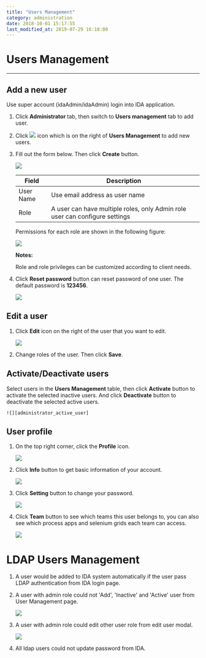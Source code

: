 ```yaml
---
title: "Users Management"
category: administration
date: 2018-10-01 15:17:55
last_modified_at: 2019-07-29 16:18:00
---
```


# Users Management
***

## Add a new user
  Use super account (idaAdmin/idaAdmin) login into IDA application.
  1. Click **Administrator** tab, then switch to  **Users management** tab to add user.  
  2. Click ![][add_icon] icon which is on the right of **Users Management** to add new users.
  3. Fill out the form below. Then click **Create** button.

     ![][administrator_add]  

     |   Field       | Description               |
     | --------------|---------------------------|
     | User Name     | Use email address as user name|
     | Role          | A user can have multiple roles, only Admin role user can configure settings|

     Permissions for each role are shown in the following figure:

     ![][administrator_role_permission]

     **Notes:**

     Role and role privileges can be customized according to client needs.

  4. Click **Reset password** button can reset password of one user. The default password is **123456**.

     ![][administrator_reset_password]  

## Edit a user
  1. Click **Edit** icon on the right of the user that you want to edit.

     ![][administrator_edit_user]

  2. Change roles of the user. Then click **Save**.

## Activate/Deactivate users

   Select users in the **Users Management** table, then click **Activate** button to activate the selected inactive users. And click **Deactivate** button to deactivate the selected active users.

   	![][administrator_active_user]

## User profile

  1. On the top right corner, click the  **Profile** icon.

     ![][administrator_profile]

  2. Click **Info** button to get basic information of your account.

     ![][administrator_profile_page]

  3. Click **Setting** button to change your password.

     ![][administrator_password]

  4. Click **Team** button to see which teams this user belongs to, you can also see which process apps and selenium grids each team can access.
  
     ![][administration_user_team]


# LDAP Users Management 

  1. A user would be added to IDA system automatically if the user pass LDAP authentication from IDA login page. 

  2. A user with admin role could not 'Add', 'Inactive' and 'Active' user from User Management page.

     ![][ldap_user_management]

  3. A user with admin role could edit other user role from edit user modal.

     ![][edit_user_modal]

  4. All ldap users could not update password from IDA.


[administrator_add]: ../images/administrator/Administrator_add.png
[administrator_reset]: ../images/administrator/Administrator_reset.png
[administrator_profile]: ../images/administrator/administrator_profile.PNG
[administrator_profile_page]: ../images/administrator/administrator_profile_page.PNG
[administrator_password]: ../images/administrator/administrator_password.png
[add_icon]: ../images/administrator/Administrator_add_icon.png
[administrator_reset_password]: ../images/administrator/administrator_reset_password.png
[administrator_edit_user]: ../images/administrator/administrator_edit_user.png
[administrator_active_user]: ../images/administrator/administrator_active_user.png
[administrator_role_permission]: ../images/administrator/administrator_role_permission.png
[administration_user_team]: ../images/administrator/administration_user_team.png
[ldap_user_management]: ../images/administrator/ldap_user_management.png
[edit_user_modal]: ../images/administrator/edit_user_modal.png